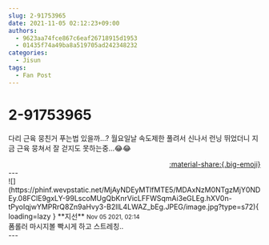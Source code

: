 ```yaml
---
slug: 2-91753965
date: 2021-11-05 02:12:23+09:00
authors:
  - 9623aa74fce867c6eaf26718915d1953
  - 01435f74a49ba8a519705ad242348232
categories:
  - Jisun
tags:
  - Fan Post
---
```


# 2-91753965

<div class="post-container" markdown="1">
<div class="content-container md-sidebar__scrollwrap" markdown="1">

다리 근육 뭉친거 푸는법 있을까...? 월요일날 속도제한 풀려서 신나서 런닝 뛰었더니 지금 근육 뭉쳐서 잘 걷지도 못하는중...😂😂

</div>
</div>

<div style="text-align: right;" markdown="1">
<a href="https://weverse.io/fromis9/fanpost/2-91753965" style="text-align: right;">:material-share:{.big-emoji}</a>
</div>
---

<div class="comments-container md-sidebar__scrollwrap" markdown="1">
<div class="comment" markdown="1">
<div class='id-container' markdown="1">
![](https://phinf.wevpstatic.net/MjAyNDEyMTlfMTE5/MDAxNzM0NTgzMjY0NDEy.08FClE9gxLY-99LscoMUgQbKnrVicLFFWSqmAi3eGLEg.hXV0n-tPyoIqjwYMPRrQ8Zn9aHvy3-B2llL4LWAZ_bEg.JPEG/image.jpg?type=s72){ loading=lazy }
**<span class="artist">지선</span>** <small>Nov 05 2021, 02:14</small><br>
</div>
<div class='comment-body' markdown="1">
폼롤러 마시지볼 빡시게 하고 스트레칭.. 
</div>
</div>
</div>
---
